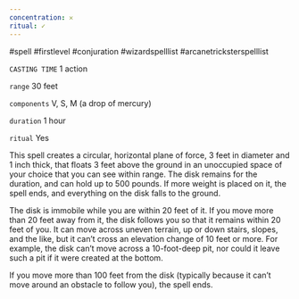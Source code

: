 ```yaml
---
concentration: 𐄂
ritual: ✓
---
```

#spell #firstlevel #conjuration #wizardspelllist #arcanetricksterspelllist

`CASTING TIME`
1 action

`range`
30 feet

`components`
V, S, M (a drop of mercury)

`duration`
1 hour

`ritual`
Yes

This spell creates a circular, horizontal plane of force, 3 feet in diameter and 1 inch thick, that floats 3 feet above the ground in an unoccupied space of your choice that you can see within range. The disk remains for the duration, and can hold up to 500 pounds. If more weight is placed on it, the spell ends, and everything on the disk falls to the ground.

The disk is immobile while you are within 20 feet of it. If you move more than 20 feet away from it, the disk follows you so that it remains within 20 feet of you. It can move across uneven terrain, up or down stairs, slopes, and the like, but it can’t cross an elevation change of 10 feet or more. For example, the disk can’t move across a 10-foot-deep pit, nor could it leave such a pit if it were created at the bottom.

If you move more than 100 feet from the disk (typically because it can’t move around an obstacle to follow you), the spell ends.